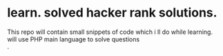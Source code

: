 # learn. solved hacker rank solutions.
This repo will contain small snippets of code which i ll do while learning.<br>
will use PHP main language to solve questions<br>.

